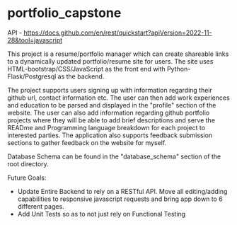 # portfolio_capstone

API - https://docs.github.com/en/rest/quickstart?apiVersion=2022-11-28&tool=javascript

This project is a resume/portfolio manager which can create shareable links to a dynamically updated portfolio/resume site for users.  The site uses HTML-bootstrap/CSS/JavaScript as the front end with Python-Flask/Postgresql as the backend.  

The project supports users signing up with information regarding their github url, contact information etc. The user can then add work experiences and education to be parsed and displayed in the "profile" section of the website.  The user can also add information regarding github portfolio projects where they will be able to add brief descriptions and serve the READme and Programming language breakdown for each project to interested parties.  The application also supports feedback submission sections to gather feedback on the website for myself. 

Database Schema can be found in the "database_schema" section of the root directory.

Future Goals: 
 - Update Entire Backend to rely on a RESTful API.  Move all editing/adding capabilities to responsive javascript requests and bring app down to 6 different pages.
 - Add Unit Tests so as to not just rely on Functional Testing
